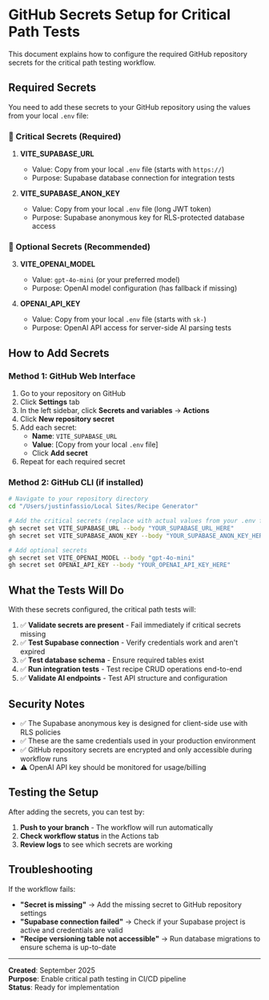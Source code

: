 # GitHub Secrets Setup for Critical Path Tests

This document explains how to configure the required GitHub repository secrets for the critical path testing workflow.

## Required Secrets

You need to add these secrets to your GitHub repository using the values from your local `.env` file:

### 🔑 Critical Secrets (Required)

1. **VITE_SUPABASE_URL**
   - Value: Copy from your local `.env` file (starts with `https://`)
   - Purpose: Supabase database connection for integration tests

2. **VITE_SUPABASE_ANON_KEY**
   - Value: Copy from your local `.env` file (long JWT token)
   - Purpose: Supabase anonymous key for RLS-protected database access

### 🔑 Optional Secrets (Recommended)

3. **VITE_OPENAI_MODEL**
   - Value: `gpt-4o-mini` (or your preferred model)
   - Purpose: OpenAI model configuration (has fallback if missing)

4. **OPENAI_API_KEY**
   - Value: Copy from your local `.env` file (starts with `sk-`)
   - Purpose: OpenAI API access for server-side AI parsing tests

## How to Add Secrets

### Method 1: GitHub Web Interface

1. Go to your repository on GitHub
2. Click **Settings** tab
3. In the left sidebar, click **Secrets and variables** → **Actions**
4. Click **New repository secret**
5. Add each secret:
   - **Name**: `VITE_SUPABASE_URL`
   - **Value**: [Copy from your local `.env` file]
   - Click **Add secret**
6. Repeat for each required secret

### Method 2: GitHub CLI (if installed)

```bash
# Navigate to your repository directory
cd "/Users/justinfassio/Local Sites/Recipe Generator"

# Add the critical secrets (replace with actual values from your .env file)
gh secret set VITE_SUPABASE_URL --body "YOUR_SUPABASE_URL_HERE"
gh secret set VITE_SUPABASE_ANON_KEY --body "YOUR_SUPABASE_ANON_KEY_HERE"

# Add optional secrets
gh secret set VITE_OPENAI_MODEL --body "gpt-4o-mini"
gh secret set OPENAI_API_KEY --body "YOUR_OPENAI_API_KEY_HERE"
```

## What the Tests Will Do

With these secrets configured, the critical path tests will:

1. ✅ **Validate secrets are present** - Fail immediately if critical secrets missing
2. ✅ **Test Supabase connection** - Verify credentials work and aren't expired
3. ✅ **Test database schema** - Ensure required tables exist
4. ✅ **Run integration tests** - Test recipe CRUD operations end-to-end
5. ✅ **Validate AI endpoints** - Test API structure and configuration

## Security Notes

- ✅ The Supabase anonymous key is designed for client-side use with RLS policies
- ✅ These are the same credentials used in your production environment
- ✅ GitHub repository secrets are encrypted and only accessible during workflow runs
- ⚠️ OpenAI API key should be monitored for usage/billing

## Testing the Setup

After adding the secrets, you can test by:

1. **Push to your branch** - The workflow will run automatically
2. **Check workflow status** in the Actions tab
3. **Review logs** to see which secrets are working

## Troubleshooting

If the workflow fails:

- **"Secret is missing"** → Add the missing secret to GitHub repository settings
- **"Supabase connection failed"** → Check if your Supabase project is active and credentials are valid
- **"Recipe versioning table not accessible"** → Run database migrations to ensure schema is up-to-date

---

**Created**: September 2025  
**Purpose**: Enable critical path testing in CI/CD pipeline  
**Status**: Ready for implementation
